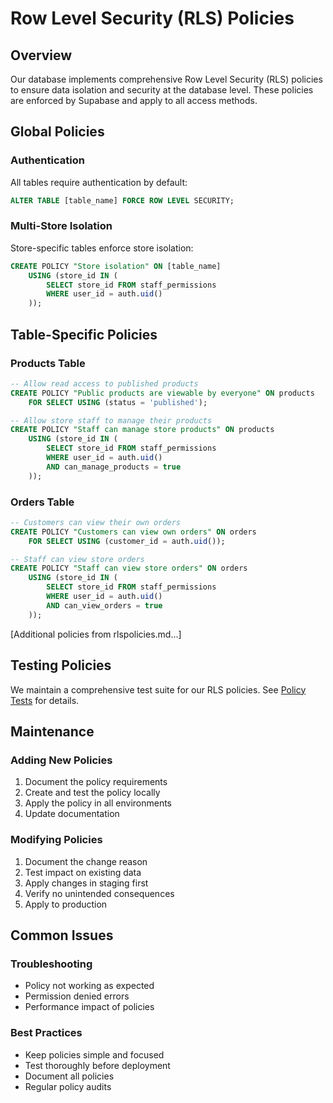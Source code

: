 # Row Level Security (RLS) Policies

## Overview

Our database implements comprehensive Row Level Security (RLS) policies to ensure data isolation and security at the database level. These policies are enforced by Supabase and apply to all access methods.

## Global Policies

### Authentication
All tables require authentication by default:
```sql
ALTER TABLE [table_name] FORCE ROW LEVEL SECURITY;
```

### Multi-Store Isolation
Store-specific tables enforce store isolation:
```sql
CREATE POLICY "Store isolation" ON [table_name]
    USING (store_id IN (
        SELECT store_id FROM staff_permissions
        WHERE user_id = auth.uid()
    ));
```

## Table-Specific Policies

### Products Table
```sql
-- Allow read access to published products
CREATE POLICY "Public products are viewable by everyone" ON products
    FOR SELECT USING (status = 'published');

-- Allow store staff to manage their products
CREATE POLICY "Staff can manage store products" ON products
    USING (store_id IN (
        SELECT store_id FROM staff_permissions
        WHERE user_id = auth.uid()
        AND can_manage_products = true
    ));
```

### Orders Table
```sql
-- Customers can view their own orders
CREATE POLICY "Customers can view own orders" ON orders
    FOR SELECT USING (customer_id = auth.uid());

-- Staff can view store orders
CREATE POLICY "Staff can view store orders" ON orders
    USING (store_id IN (
        SELECT store_id FROM staff_permissions
        WHERE user_id = auth.uid()
        AND can_view_orders = true
    ));
```

[Additional policies from rlspolicies.md...]

## Testing Policies

We maintain a comprehensive test suite for our RLS policies. See [Policy Tests](./policy-tests.md) for details.

## Maintenance

### Adding New Policies
1. Document the policy requirements
2. Create and test the policy locally
3. Apply the policy in all environments
4. Update documentation

### Modifying Policies
1. Document the change reason
2. Test impact on existing data
3. Apply changes in staging first
4. Verify no unintended consequences
5. Apply to production

## Common Issues

### Troubleshooting
- Policy not working as expected
- Permission denied errors
- Performance impact of policies

### Best Practices
- Keep policies simple and focused
- Test thoroughly before deployment
- Document all policies
- Regular policy audits
